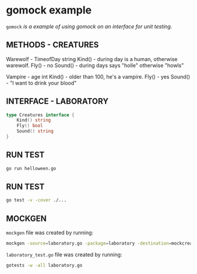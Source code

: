 
# gomock example

`gomock` _is a example of using gomock on an interface
for unit testing._

## METHODS - CREATURES

Warewolf - TimeofDay string
    Kind() - during day is a human, otherwise warewolf.
    Fly()  - no
    Sound() - during days says "holle" otherwise "howls"

Vampire - age int
    Kind() - older than 100, he's a vampire.
    Fly()  - yes
    Sound() - "I want to drink your blood"

## INTERFACE - LABORATORY

```go
type Creatures interface {
	Kind() string
	Fly() bool
	Sound() string
}
```

## RUN TEST

```bash
go run helloween.go
```

## RUN TEST

```bash
go test -v -cover ./...
```

## MOCKGEN

`mockgen` file was created by running:

```bash
mockgen -source=laboratory.go -package=laboratory -destination=mockcreature.go
```

`laboratory_test.go` file was created by running:

```bash
gotests -w -all laboratory.go
```